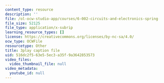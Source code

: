 ```yaml
---
content_type: resource
description: ''
file: /ol-ocw-studio-app/courses/6-002-circuits-and-electronics-spring-2007/516dc2f563e55ec3a35f9a3642853573_AfQxyVuLeCs.vtt
file_size: 52125
file_type: application/x-subrip
learning_resource_types: []
license: https://creativecommons.org/licenses/by-nc-sa/4.0/
ocw_type: OCWFile
resourcetype: Other
title: 3play caption file
uid: 516dc2f5-63e5-5ec3-a35f-9a3642853573
video_files:
  video_thumbnail_file: null
video_metadata:
  youtube_id: null
---
```

